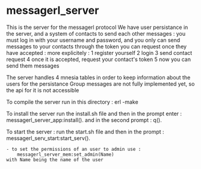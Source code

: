 messagerl_server
=====

This is the server for the messagerl protocol
We have user persistance in the server, and a system of contacts
to send each other messages : you must log in with your username and
password, and you only can send messages to your contacts through the
token you can request once they have accepted : more explicitely :
1 register yourself
2 login
3 send contact request
4 once it is accepted, request your contact's token
5 now you can send them messages


The server handles 4 mnesia tables in order to keep information about
the users for the persistance
Group messages are not fully implemented yet, so the api for it is not
accessible


To compile the server run in this directory :
    erl -make


To install the server run the install.sh file and then in the prompt enter :
    messagerl_server_app:install().
and in the second prompt :
    q().


To start the server :
    run the start.sh file and then in the prompt :
     messagerl_serv_start:start_serv().


    - to set the permissions of an user to admin use :
        messagerl_server_mem:set_admin(Name)
    with Name being the name of the user
